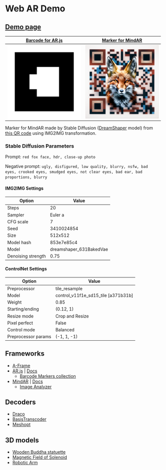 # Web AR Demo

## [Demo page](https://evgenii-d.github.io/web-ar-demo/)

|[Barcode for AR.js](assets/images/0_512.png)|[Marker for MindAR](assets/images/qr-fox.png)|
|---|---|
|![Barcode](assets/images/0_512.png)|![Marker](assets/images/qr-fox.png)|

Marker for MindAR made by Stable Diffusion ([DreamShaper](https://civitai.com/models/4384?modelVersionId=94081) model) from [this QR code](assets/images/qr-google.png) using IMG2IMG transformation.

### Stable Diffusion Parameters

Prompt: `red fox face, hdr, close-up photo`

Negative prompt: `ugly, disfigured, low quality, blurry, nsfw, bad eyes, crooked eyes, smudged eyes, not clear eyes, bad ear, bad proportions, blurry`

#### IMG2IMG Settings

|Option|Value|
|---|---|
|Steps|20|
|Sampler|Euler a|
|CFG scale|7|
|Seed|3410024854|
|Size|512x512|
|Model hash|853e7e85c4|
|Model|dreamshaper_631BakedVae|
|Denoising strength|0.75|

#### ControlNet Settings

|Option|Value|
|---|---|
|Preprocessor|tile_resample|
|Model|control_v11f1e_sd15_tile [a371b31b]|
|Weight|0.85|
|Starting/ending|(0.12, 1)|
|Resize mode|Crop and Resize|
|Pixel perfect|False|
|Control mode|Balanced|
|Preprocessor params|(-1, 1, -1)|

## Frameworks

- [A-Frame](https://github.com/aframevr/aframe/)
- [AR.js](https://github.com/AR-js-org/AR.js) | [Docs](https://ar-js-org.github.io/AR.js-Docs/)
  - [Barcode Markers collection](https://github.com/nicolocarpignoli/artoolkit-barcode-markers-collection)
- [MindAR](https://github.com/hiukim/mind-ar-js) | [Docs](https://hiukim.github.io/mind-ar-js-doc/)
  - [Image Analyzer](https://pictarize.com/image-analyzer/?ref=mindar.org)

## Decoders

- [Draco](https://github.com/google/draco/tree/master/javascript)
- [BasisTranscoder](https://github.com/BinomialLLC/basis_universal/tree/master/webgl/transcoder/build)
- [Meshopt](https://github.com/zeux/meshoptimizer/tree/master/js)

## 3D models

- [Wooden Buddha statuette](https://sketchfab.com/3d-models/wooden-buddha-statuette-675ce7f7a286400d84deb3bcaa38a93e)
- [Magnetic Field of Solenoid](https://sketchfab.com/3d-models/magnetic-field-of-solenoid-by-yuyalyj-70e36fd97e234c4a8f326e62191c02c2)
- [Robotic Arm](https://sketchfab.com/3d-models/black-honey-robotic-arm-c50671f2a8e74de2a2e687103fdc93ab)

